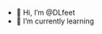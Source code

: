 - 👋 Hi, I’m @DLfeet
- 🌱 I’m currently learning 


<!---
DLfeet/DLfeet is a ✨ special ✨ repository because its `README.md` (this file) appears on your GitHub profile.
You can click the Preview link to take a look at your changes.
--->
